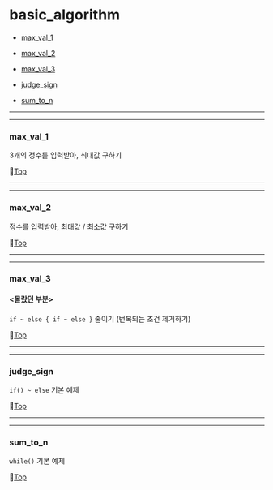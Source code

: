 # basic_algorithm

* [max_val_1](#max_val_1)


* [max_val_2](#max_val_2)


* [max_val_3](#max_val_3)


* [judge_sign](#judge_sign)


* [sum_to_n](#sum_to_n)

---
---

### max_val_1

3개의 정수를 입력받아, 최대값 구하기

:camel:[Top](#basic_algorithm)

---
---

### max_val_2

정수를 입력받아, 최대값 / 최소값 구하기

:camel:[Top](#basic_algorithm)

---
---

### max_val_3
#### <몰랐던 부분>

``if ~ else { if ~ else }`` 줄이기 (번복되는 조건 제거하기)

:camel:[Top](#basic_algorithm)

---
---

### judge_sign

``if() ~ else`` 기본 예제

:camel:[Top](#basic_algorithm)

---
---

### sum_to_n

``while()`` 기본 예제

:camel:[Top](#basic_algorithm)
